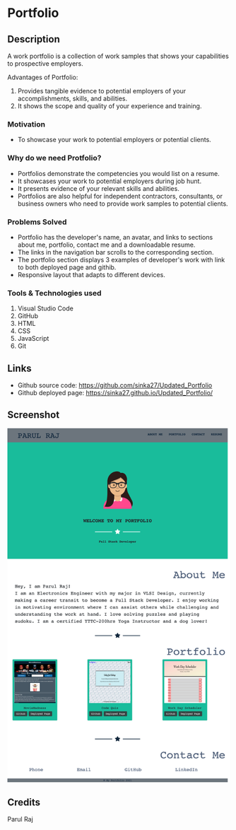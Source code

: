 # Portfolio
## Description
A work portfolio is a collection of work samples that shows your capabilities to prospective employers.

Advantages of Portfolio:
1. Provides tangible evidence to potential employers of your accomplishments, skills, and abilities. 
2. It shows the scope and quality of your experience and training.

### Motivation
* To showcase your work to potential employers or potential clients.

### Why do we need Protfolio?
* Portfolios demonstrate the competencies you would list on a resume. 
* It showcases your work to potential employers during job hunt. 
* It presents evidence of your relevant skills and abilities. 
* Portfolios are also helpful for independent contractors, consultants, or business owners who need to provide work samples to potential clients.

### Problems Solved
* Portfolio has the developer's name, an avatar, and links to sections about me, portfolio, contact me and a downloadable resume.
* The links in the navigation bar scrolls to the corresponding section.
* The portfolio section displays 3 examples of developer's work with link to both deployed page and githib.
* Responsive layout that adapts to different devices.

### Tools & Technologies used
1. Visual Studio Code
2. GitHub
3. HTML
4. CSS
5. JavaScript
6. Git

## Links
* Github source code: https://github.com/sinka27/Updated_Portfolio
* Github deployed page: https://sinka27.github.io/Updated_Portfolio/

## Screenshot
![](./Assets/images/portfolio.png)

## Credits
Parul Raj